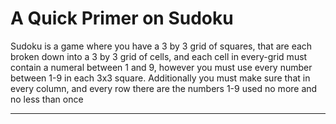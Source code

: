 # A Quick Primer on Sudoku

Sudoku is a game where you have a 3 by 3 grid of squares, that are each broken down into a 3 by 3 grid of cells, and each cell in every-grid must contain a numeral between 1 and 9, however you must use every number between 1-9 in each 3x3 square. Additionally you must make sure that in every column, and every row there are the numbers 1-9 used no more and no less than once

---
[//]: Footnotes

[//]: References
